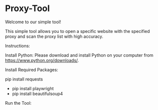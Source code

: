 # Proxy-Tool
Welcome to our simple tool!

This simple tool allows you to open a specific website with the specified proxy and scan the proxy list with high accuracy.

Instructions:

Install Python:
Please download and install Python on your computer from https://www.python.org/downloads/.


Install Required Packages:

pip install requests
- pip install playwright
- pip install beautifulsoup4

Run the Tool:
